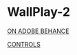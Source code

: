 # WallPlay-2

[ON ADOBE BEHANCE](https://www.behance.net/gallery/79644665/WallPlay)

[CONTROLS](https://github.com/Sharkbyteprojects/Wallracepaint/wiki/controls)
